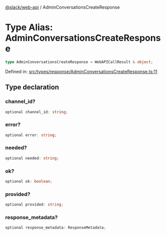 [@slack/web-api](../index.md) / AdminConversationsCreateResponse

# Type Alias: AdminConversationsCreateResponse

```ts
type AdminConversationsCreateResponse = WebAPICallResult & object;
```

Defined in: [src/types/response/AdminConversationsCreateResponse.ts:11](https://github.com/slackapi/node-slack-sdk/blob/main/packages/web-api/src/types/response/AdminConversationsCreateResponse.ts#L11)

## Type declaration

### channel\_id?

```ts
optional channel_id: string;
```

### error?

```ts
optional error: string;
```

### needed?

```ts
optional needed: string;
```

### ok?

```ts
optional ok: boolean;
```

### provided?

```ts
optional provided: string;
```

### response\_metadata?

```ts
optional response_metadata: ResponseMetadata;
```
